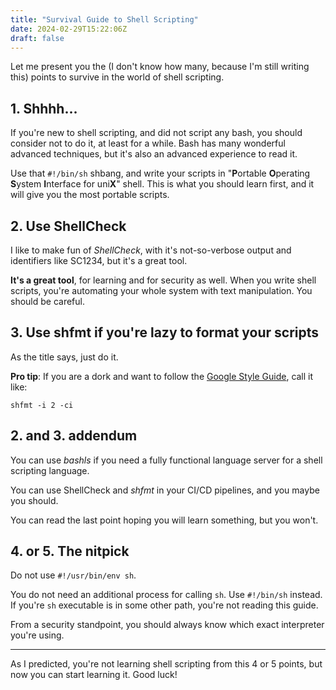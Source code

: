 ```yaml
---
title: "Survival Guide to Shell Scripting"
date: 2024-02-29T15:22:06Z
draft: false
---
```


Let me present you the (I don't know how many, because I'm still writing this) points to survive in the world of shell scripting.

## 1. Shhhh...

If you're new to shell scripting, and did not script any bash, you should consider not to do it, at least for a while. Bash has many wonderful advanced techniques, but it's also an advanced experience to read it.

Use that `#!/bin/sh` shbang, and write your scripts in "**P**ortable **O**perating **S**ystem **I**nterface for uni**X**" shell. This is what you should learn first, and it will give you the most portable scripts.

## 2. Use ShellCheck

I like to make fun of _ShellCheck_, with it's not-so-verbose output and identifiers like SC1234, but it's a great tool.

**It's a great tool**, for learning and for security as well. When you write shell scripts, you're automating your whole system with text manipulation. You should be careful.

## 3. Use shfmt if you're lazy to format your scripts

As the title says, just do it.

**Pro tip**: If you are a dork and want to follow the [Google Style Guide](https://google.github.io/styleguide/shellguide.html), call it like:

```shell
shfmt -i 2 -ci
```

## 2. and 3. addendum

You can use _bashls_ if you need a fully functional language server for a shell scripting language.

You can use ShellCheck and _shfmt_ in your CI/CD pipelines, and you maybe you should.

You can read the last point hoping you will learn something, but you won't.

## 4. or 5. The nitpick

Do not use `#!/usr/bin/env sh`.

You do not need an additional process for calling `sh`. Use `#!/bin/sh` instead. If you're `sh` executable is in some other path, you're not reading this guide.

From a security standpoint, you should always know which exact interpreter you're using.

---

As I predicted, you're not learning shell scripting from this 4 or 5 points, but now you can start learning it. Good luck!
